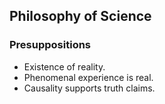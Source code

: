 ## Philosophy of Science

### Presuppositions

- Existence of reality.
- Phenomenal experience is real.
- Causality supports truth claims.